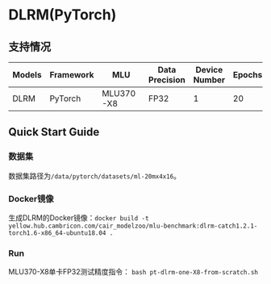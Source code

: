 # DLRM(PyTorch)
## 支持情况

Models  | Framework  | MLU | Data Precision  | Device Number | Epochs  | Accuracy
----- | ----- | ----- | ----- | ----- | ----- | ----- |
DLRM  | PyTorch  | MLU370-X8  | FP32  | 1  | 20  | 0.540

## Quick Start Guide
### 数据集
数据集路径为`/data/pytorch/datasets/ml-20mx4x16`。
### Docker镜像
生成DLRM的Docker镜像：`docker build -t yellow.hub.cambricon.com/cair_modelzoo/mlu-benchmark:dlrm-catch1.2.1-torch1.6-x86_64-ubuntu18.04 .`
### Run
MLU370-X8单卡FP32测试精度指令：
`bash pt-dlrm-one-X8-from-scratch.sh`